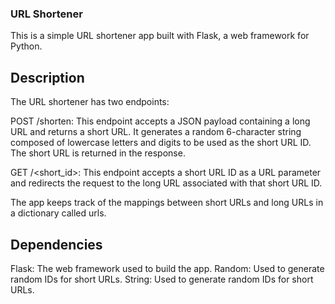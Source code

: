 ### URL Shortener
This is a simple URL shortener app built with Flask, a web framework for Python.

## Description
The URL shortener has two endpoints:

POST /shorten: This endpoint accepts a JSON payload containing a long URL and returns a short URL. It generates a random 6-character string composed of lowercase letters and digits to be used as the short URL ID. The short URL is returned in the response.

GET /<short_id>: This endpoint accepts a short URL ID as a URL parameter and redirects the request to the long URL associated with that short URL ID.

The app keeps track of the mappings between short URLs and long URLs in a dictionary called urls.

## Dependencies
Flask: The web framework used to build the app.
Random: Used to generate random IDs for short URLs.
String: Used to generate random IDs for short URLs.
